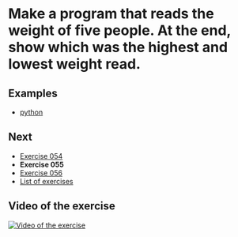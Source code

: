 # Make a program that reads the weight of five people. At the end, show which was the highest and lowest weight read.

## Examples

- [python](python)

## Next

- [Exercise 054](../054)
- **Exercise 055**
- [Exercise 056](../056)
- [List of exercises](../)

## Video of the exercise

[![Video of the exercise](https://img.youtube.com/vi/Kjpb_IAOKRQ/maxresdefault.jpg)](https://youtu.be/Kjpb_IAOKRQ)
